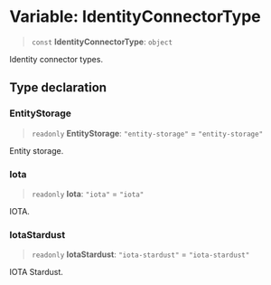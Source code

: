 # Variable: IdentityConnectorType

> `const` **IdentityConnectorType**: `object`

Identity connector types.

## Type declaration

### EntityStorage

> `readonly` **EntityStorage**: `"entity-storage"` = `"entity-storage"`

Entity storage.

### Iota

> `readonly` **Iota**: `"iota"` = `"iota"`

IOTA.

### IotaStardust

> `readonly` **IotaStardust**: `"iota-stardust"` = `"iota-stardust"`

IOTA Stardust.

